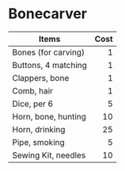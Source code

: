 # Bonecarver

| Items               | Cost |
| ------------------- | ---: |
| Bones (for carving) |    1 |
| Buttons, 4 matching |    1 |
| Clappers, bone      |    1 |
| Comb, hair          |    1 |
| Dice, per 6         |    5 |
| Horn, bone, hunting |   10 |
| Horn, drinking      |   25 |
| Pipe, smoking       |    5 |
| Sewing Kit, needles |   10 |
